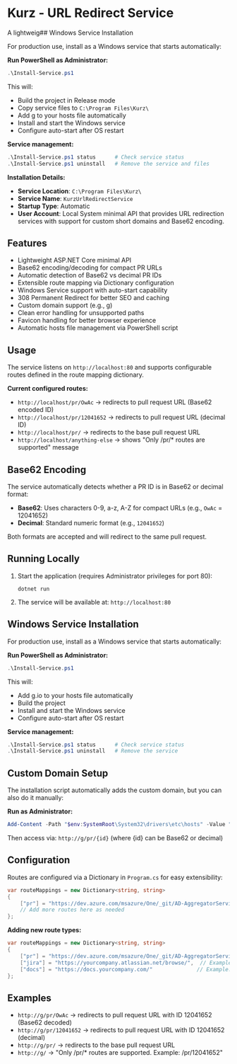 # Kurz - URL Redirect Service

A lightweig## Windows Service Installation

For production use, install as a Windows service that starts automatically:

**Run PowerShell as Administrator:**
```powershell
.\Install-Service.ps1
```

This will:
- Build the project in Release mode
- Copy service files to `C:\Program Files\Kurz\`
- Add g to your hosts file automatically
- Install and start the Windows service
- Configure auto-start after OS restart

**Service management:**
```powershell
.\Install-Service.ps1 status      # Check service status
.\Install-Service.ps1 uninstall   # Remove the service and files
```

**Installation Details:**
- **Service Location**: `C:\Program Files\Kurz\`
- **Service Name**: `KurzUrlRedirectService`
- **Startup Type**: Automatic
- **User Account**: Local System minimal API that provides URL redirection services with support for custom short domains and Base62 encoding.

## Features

- Lightweight ASP.NET Core minimal API
- Base62 encoding/decoding for compact PR URLs
- Automatic detection of Base62 vs decimal PR IDs
- Extensible route mapping via Dictionary configuration
- Windows Service support with auto-start capability
- 308 Permanent Redirect for better SEO and caching
- Custom domain support (e.g., g)
- Clean error handling for unsupported paths
- Favicon handling for better browser experience
- Automatic hosts file management via PowerShell script

## Usage

The service listens on `http://localhost:80` and supports configurable routes defined in the route mapping dictionary.

**Current configured routes:**
- `http://localhost/pr/OwAc` → redirects to pull request URL (Base62 encoded ID)
- `http://localhost/pr/12041652` → redirects to pull request URL (decimal ID)
- `http://localhost/pr/` → redirects to the base pull request URL
- `http://localhost/anything-else` → shows "Only /pr/* routes are supported" message

## Base62 Encoding

The service automatically detects whether a PR ID is in Base62 or decimal format:
- **Base62**: Uses characters 0-9, a-z, A-Z for compact URLs (e.g., `OwAc` = 12041652)
- **Decimal**: Standard numeric format (e.g., `12041652`)

Both formats are accepted and will redirect to the same pull request.

## Running Locally

1. Start the application (requires Administrator privileges for port 80):
   ```
   dotnet run
   ```

2. The service will be available at: `http://localhost:80`

## Windows Service Installation

For production use, install as a Windows service that starts automatically:

**Run PowerShell as Administrator:**
```powershell
.\Install-Service.ps1
```

This will:
- Add g.io to your hosts file automatically
- Build the project
- Install and start the Windows service
- Configure auto-start after OS restart

**Service management:**
```powershell
.\Install-Service.ps1 status      # Check service status
.\Install-Service.ps1 uninstall   # Remove the service
```

## Custom Domain Setup

The installation script automatically adds the custom domain, but you can also do it manually:

**Run as Administrator:**
```powershell
Add-Content -Path "$env:SystemRoot\System32\drivers\etc\hosts" -Value "127.0.0.1 g" -Force
```

Then access via: `http://g/pr/{id}` (where {id} can be Base62 or decimal)

## Configuration

Routes are configured via a Dictionary in `Program.cs` for easy extensibility:

```csharp
var routeMappings = new Dictionary<string, string>
{
    ["pr"] = "https://dev.azure.com/msazure/One/_git/AD-AggregatorService-Workloads/pullrequest/"
    // Add more routes here as needed
};
```

**Adding new route types:**
```csharp
var routeMappings = new Dictionary<string, string>
{
    ["pr"] = "https://dev.azure.com/msazure/One/_git/AD-AggregatorService-Workloads/pullrequest/",
    ["jira"] = "https://yourcompany.atlassian.net/browse/",  // Example: /jira/PROJ-123
    ["docs"] = "https://docs.yourcompany.com/"              // Example: /docs/api-guide
};
```

## Examples

- `http://g/pr/OwAc` → redirects to pull request URL with ID 12041652 (Base62 decoded)
- `http://g/pr/12041652` → redirects to pull request URL with ID 12041652 (decimal)
- `http://g/pr/` → redirects to the base pull request URL  
- `http://g/` → "Only /pr/* routes are supported. Example: /pr/12041652"
